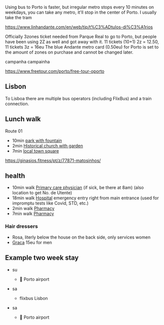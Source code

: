 <head>
<meta name="robots" content="noindex, noimageindex, nofollow">
</head>



Using bus to Porto is faster, but irregular
metro stops every 10 minutes on weekdays,
you can take any metro, it'll stop in the center of Porto.
I usually take the tram

https://www.linhandante.com/en/web/tip/t%C3%ADtulos-di%C3%A1rios

Officially 3zones ticket needed from Parque Real to go to Porto, but people have been using 2Z as well and got away with it.
11 tickets (10+1) 2z = 12.50, 11 tickets 3z = 16eu
The blue Andante metro card (0.50eu) for Porto is set to the amount of zones on purchase and cannot be changed later.

campanha campainha

https://www.freetour.com/porto/free-tour-oporto


## Lisbon

To Lisboa there are multiple bus operators (including FlixBus) and a train connection.



## Lunch walk

Route 01
- 10min [park with fountain](https://www.google.com/maps/place/41%C2%B011'09.6%22N+8%C2%B040'50.9%22W/@41.185998,-8.6813512,456m)
- 2min [Historical church with garden](https://www.google.com/maps/place/Parish+Church+of+Matosinhos/@41.1865859,-8.6827662,18z/)
- 7min [local town square](https://www.google.com/maps/place/Jardim+Basilio+Teles)

https://ginasios.fitness/pt/z/77871-matosinhos/



## health

- 10min walk [Primary care physician](https://www.google.com/maps/place/Health+Center+of+Matosinhos+(ULS+Matosinhos,+EPE)/@41.1853501,-8.6801647,19.84z) (if sick, be there at 8am) (also location to get No. de Utente)
- 18min walk [Hospital](https://www.google.com/maps/place/Hospital+Pedro+Hispano/@41.1814717,-8.6635745,20.01z) emergency entry right from main entrance (used for impromptu tests like Covid, STD, etc.)
- 2min walk [Pharmacy](https://www.google.com/maps/place/Ant%C3%B3nio+J+Gomes+Morais/@41.1811734,-8.6766703,20.06z/)
- 7min walk [Pharmacy](https://www.google.com/maps/place/Farmacia+-+Fonte+Luminosa/@41.1816884,-8.6792677,18.16z)


### Hair dressers
- Rosa, literly below the house on the back side, only services women
- [Graca](https://www.google.com/maps/place/Graca+Ribeiro+Cabeleireiros/@41.1803803,-8.6821773,21z) 15eu for men

## Example two week stay

- su
  - &#128748; Porto airport

- sa
  - flixbus Lisbon

- sa
  - &#128747; Porto airport


